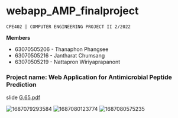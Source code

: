 # webapp_AMP_finalproject
`CPE402 | COMPUTER ENGINEERING PROJECT II 2/2022`

<b>Members</b>
- 63070505206 - Thanaphon Phangsee 
- 63070505216 - Jantharat Chumsang
- 63070505219 - Nattapron Wiriyaprapanont

### Project name: Web Application for Antimicrobial Peptide Prediction
slide
[G.65.pdf](https://github.com/JantharatChumsang/webapp_AMP_finalproject/files/11781044/G.65.pdf)


![1687079293584](https://github.com/JantharatChumsang/webapp_AMP_finalproject/assets/91057226/ca6f0037-1d00-4635-b39b-311eee0af19c)
![1687080123774](https://github.com/JantharatChumsang/webapp_AMP_finalproject/assets/91057226/3b40c360-29d6-4085-80c6-fa1e665899ae)
![1687080575235](https://github.com/JantharatChumsang/webapp_AMP_finalproject/assets/91057226/d8e70b30-c38d-433c-8ebc-89c79404a8c5)
